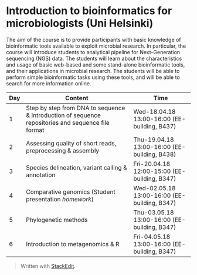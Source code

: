 ﻿# Introduction to bioinformatics for microbiologists (Uni Helsinki)
The aim of the course is to provide participants with basic knowledge of bioinformatic tools available to exploit microbial research. In particular, the course will introduce students to analytical pipeline for Next-Generation sequencing (NGS) data. The students will learn about the characteristics and usage of basic web-based and some stand-alone bioinformatic tools, and their applications in microbial research. The students will be able to perform simple bioinformatic tasks using these tools, and will be able to search for more information online.

| Day               |Content                          |Time                         |
|--------------------|-------------------------------|-----------------------------|
| 1  |Step by step from DNA to sequence & Introduction of sequence repositories and sequence file format|Wed-18.04.18 13:00-16:00 (EE-building, B437)|
| 2  |Assessing quality of short reads, preprocessing & assembly|Thu-19.04.18 13:00-16:00 (EE-building, B438)|
| 3  |Species delineation, variant calling & annotation|Fri-20.04.18 12:00-15:00 (EE-building, B347)|
| 4   |Comparative genomics (Student presentation *homework*)|Wed-02.05.18 13:00-16:00 (EE-building, B347)|
| 5   | Phylogenetic methods|Thu-03.05.18 13:00-16:00 (EE-building, B347)|
| 6   |Introduction to metagenomics & R|Fri-04.05.18 13:00-16:00 (EE-building, B347)|


> Written with [StackEdit](https://stackedit.io/).
